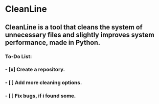 # CleanLine
## CleanLine is a tool that cleans the system of unnecessary files and slightly improves system performance, made in Python.
### To-Do List:
### - [x] Create a repository.
### - [ ] Add more cleaning options.
### - [ ] Fix bugs, if i found some.
